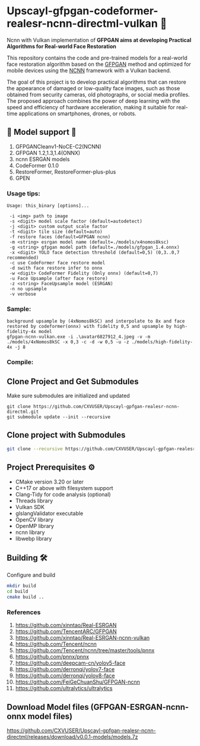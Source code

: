 # Upscayl-gfpgan-codeformer-realesr-ncnn-directml-vulkan 🚀

Ncnn with Vulkan implementation of **GFPGAN aims at developing Practical Algorithms for Real-world Face Restoration**

This repository contains the code and pre-trained models for a real-world face restoration algorithm based on the [GFPGAN](https://github.com/TencentARC/GFPGAN) method and optimized for mobile devices using the [NCNN](https://github.com/Tencent/ncnn) framework with a Vulkan backend.

The goal of this project is to develop practical algorithms that can restore the appearance of damaged or low-quality face images, such as those obtained from security cameras, old photographs, or social media profiles. The proposed approach combines the power of deep learning with the speed and efficiency of hardware acceleration, making it suitable for real-time applications on smartphones, drones, or robots.

## :construction: Model support :construction:

1. GFPGANCleanv1-NoCE-C2(NCNN)
2. GFPGAN 1.2,1.3,1.4(ONNX)
3. ncnn ESRGAN models
4. CodeFormer 0.1.0
5. RestoreFormer, RestoreFormer-plus-plus
6. GPEN

### Usage tips:
```
Usage: this_binary [options]...

 -i <img> path to image
 -s <digit> model scale factor (default=autodetect)
 -j <digit> custom output scale factor
 -t <digit> tile size (default=auto)
 -f restore faces (default=GFPGAN ncnn)
 -m <string> esrgan model name (default=./models/x4nomos8ksc)
 -g <string> gfpgan model path (default=./models/gfpgan_1.4.onnx)
 -x <digit> YOLO face detection threshold (default=0,5) (0,3..0,7 recommended)
 -c use CodeFormer face restore model
 -d swith face restore infer to onnx
 -w <digit> CodeFormer Fidelity (Only onnx) (default=0,7)
 -u Face Upsample (after face restore)
 -z <string> FaceUpsample model (ESRGAN)
 -n no upsample
 -v verbose
```

### Sample:
```Console
background upsample by (4xNomos8kSC) and interpolate to 8x and face restored by codeformer(onnx) with fidelity 0,5 and upsample by high-fidelity-4x model
gfpgan-ncnn-vulkan.exe -i .\avatar6827912_4.jpeg -v -m ./models/4xNomos8kSC -x 0,3 -c -d -w 0,5 -u -z ./models/high-fidelity-4x -j 8
```

### Compile:
## Clone Project and Get Submodules

Make sure submodules are initialized and updated

```console
git clone https://github.com/CXVUSER/Upscayl-gpfgan-realesr-ncnn-directml.git
git submodule update --init --recursive
```

## Clone project with Submodules

```sh
git clone --recursive https://github.com/CXVUSER/Upscayl-gpfgan-realesr-ncnn-directml.git
```

## Project Prerequisites ⚙️

- CMake version 3.20 or later
- C++17 or above with filesystem support
- Clang-Tidy for code analysis (optional)
- Threads library
- Vulkan SDK
- glslangValidator executable
- OpenCV library
- OpenMP library
- ncnn library
- libwebp library

## Building 🛠️

Configure and build

```sh
mkdir build
cd build
cmake build ..
```
   
### References

1. <https://github.com/xinntao/Real-ESRGAN>
2. <https://github.com/TencentARC/GFPGAN>
3. <https://github.com/xinntao/Real-ESRGAN-ncnn-vulkan>
4. <https://github.com/Tencent/ncnn>
5. <https://github.com/Tencent/ncnn/tree/master/tools/pnnx>
6. <https://github.com/pnnx/pnnx>
7. <https://github.com/deepcam-cn/yolov5-face>
8. <https://github.com/derronqi/yolov7-face>
9. <https://github.com/derronqi/yolov8-face>
10. <https://github.com/FeiGeChuanShu/GFPGAN-ncnn>
11. <https://github.com/ultralytics/ultralytics>

## Download Model files (GFPGAN-ESRGAN-ncnn-onnx model files)
https://github.com/CXVUSER/Upscayl-gpfgan-realesr-ncnn-directml/releases/download/v0.0.1-models/models.7z
